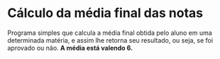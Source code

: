 # Cálculo da média final das notas

Programa simples que calcula a média final obtida pelo aluno em uma determinada matéria, e assim lhe retorna seu resultado, ou seja, se foi aprovado ou não. **A média está valendo 6.**